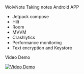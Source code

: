 WolvNote
Taking notes Android APP

- Jetpack compose
- Hilt
- Room
- MVVM
- Crashlytics
- Performance monitoring
- Text encryption and Keystore

Video Demo

[![Video Demo](https://img.youtube.com/vi/S2gxMeljy10/0.jpg)](https://www.youtube.com/watch?v=S2gxMeljy10)
